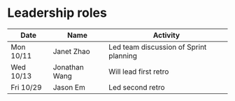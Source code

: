 # Leadership roles

| Date      | Name              | Activity                                               |
|-----------|-------------------|--------------------------------------------------------|
| Mon 10/11 | Janet Zhao     | Led team discussion of Sprint planning                     | 
| Wed 10/13 | Jonathan Wang  | Will lead first retro      | 
| Fri 10/29 | Jason Em       | Led second retro           | 
